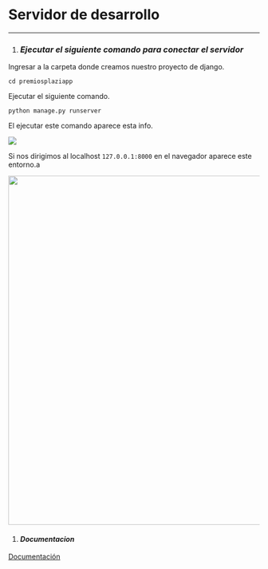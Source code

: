 # Servidor de desarrollo 
___

1. ### ***Ejecutar el siguiente comando para conectar el servidor***
   
Ingresar a la carpeta donde creamos nuestro proyecto de django.

```
cd premiosplaziapp
```
Ejecutar el siguiente comando.

```
python manage.py runserver
```
El ejecutar este comando aparece esta info.

<img src="https://drive.google.com/uc?export=download&id=1k7k6dt2lypORj8nKI7hCgu8iQVDbDvgC" />

Si nos dirigimos al localhost ` 127.0.0.1:8000 ` en el navegador aparece este entorno.a

<p align="center">

<img src="https://drive.google.com/uc?export=download&id=1QQsWfI2_tfQQoKzANQeCWka7I0N3i9h5" width="700" height="700"/>
</p>

1. #### ***Documentacion***

[Documentación](https://docs.djangoproject.com/en/3.2/intro/tutorial01/)

